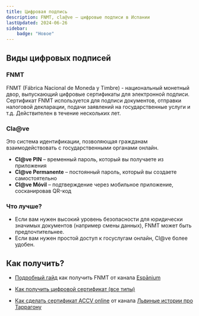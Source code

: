 ```yaml
---
title: Цифровая подпись
description: FNMT, cla@ve – цифровые подписи в Испании
lastUpdated: 2024-06-26
sidebar:
    badge: "Новое"
---
```


## Виды цифровых подписей

### FNMT

FNMT (Fábrica Nacional de Moneda y Timbre) - национальный монетный двор, выпускающий цифровые сертификаты для электронной подписи. Сертификат FNMT используется для подписи документов, отправки налоговой декларации, подачи заявлений на государственные услуги и т.д. Действителен в течение нескольких лет.

### Cla@ve

Это система идентификации, позволяющая гражданам взаимодействовать с государственными органами онлайн.
- **Cl@ve PIN** – временный пароль, который вы получаете из приложения
- **Cl@ve Permanente** – постоянный пароль, который вы создаете самостоятельно
- **Cl@ve Móvil** – подтверждение через мобильное приложение, сосканировав QR-код

### Что лучше?

- Если вам нужен высокий уровень безопасности для юридически значимых документов (например смены данных), FNMT может быть предпочтительнее.
- Если вам нужен простой доступ к госуслугам онлайн, Cl@ve более удобен.

## Как получить?

- [Подробный гайд](https://espanium.notion.site/FNMT-RCM-5bad84eae585424cac1b59bdb4945ddb) как получить FNMT от канала [Espānium](https://t.me/espanium_expert)

- [Как получить цифровой сертификат (все типы)](https://barcelona-startups-relocation.notion.site/How-to-get-a-Digital-Certificate-8ca4ec3ea31b43cd995bfdf2012e622a)

- [Как сделать сертификат ACCV online](https://t.me/lev2tarragona/1977) от канала [Львиные истории про Таррагону](https://t.me/lev2tarragona)
